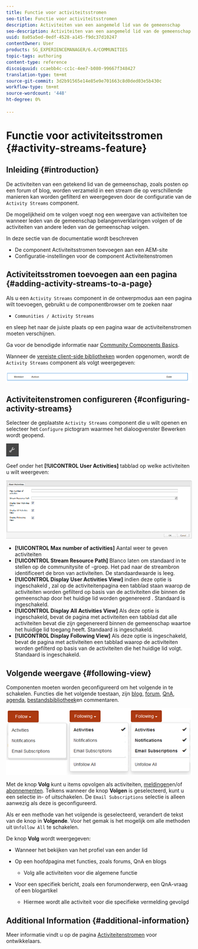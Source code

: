 ```yaml
---
title: Functie voor activiteitsstromen
seo-title: Functie voor activiteitsstromen
description: Activiteiten van een aangemeld lid van de gemeenschap
seo-description: Activiteiten van een aangemeld lid van de gemeenschap
uuid: 8a05a5ed-0edf-4528-a145-f9dc37d10247
contentOwner: User
products: SG_EXPERIENCEMANAGER/6.4/COMMUNITIES
topic-tags: authoring
content-type: reference
discoiquuid: ccaebb4c-cc1c-4ee7-b080-99667f348427
translation-type: tm+mt
source-git-commit: 3d2b91565e14e85e9e701663c8d0ded03e5b430c
workflow-type: tm+mt
source-wordcount: '448'
ht-degree: 0%

---
```



# Functie voor activiteitsstromen {#activity-streams-feature}

## Inleiding {#introduction}

De activiteiten van een getekend lid van de gemeenschap, zoals posten op een forum of blog, worden verzameld in een stream die op verschillende manieren kan worden gefilterd en weergegeven door de configuratie van de `Activity Streams` component.

De mogelijkheid om te volgen voegt nog een weergave van activiteiten toe wanneer leden van de gemeenschap belangenverklaringen volgen of de activiteiten van andere leden van de gemeenschap volgen.

In deze sectie van de documentatie wordt beschreven

* De component Activiteitsstromen toevoegen aan een AEM-site
* Configuratie-instellingen voor de component Activiteitenstromen

## Activiteitsstromen toevoegen aan een pagina {#adding-activity-streams-to-a-page}

Als u een `Activity Streams` component in de ontwerpmodus aan een pagina wilt toevoegen, gebruikt u de componentbrowser om te zoeken naar

* `Communities / Activity Streams`

en sleep het naar de juiste plaats op een pagina waar de activiteitenstromen moeten verschijnen.

Ga voor de benodigde informatie naar [Community Components Basics](basics.md).

Wanneer de [vereiste client-side bibliotheken](essentials-activities.md#essentials-for-client-side) worden opgenomen, wordt de `Activity Streams` component als volgt weergegeven:

![chlimage_1-195](assets/chlimage_1-195.png)

## Activiteitenstromen configureren {#configuring-activity-streams}

Selecteer de geplaatste `Activity Streams` component die u wilt openen en selecteer het `Configure` pictogram waarmee het dialoogvenster Bewerken wordt geopend.

![chlimage_1-196](assets/chlimage_1-196.png)

Geef onder het **[!UICONTROL User Activities]** tabblad op welke activiteiten u wilt weergeven:

![chlimage_1-197](assets/chlimage_1-197.png)

* **[!UICONTROL Max number of activities]**
Aantal weer te geven activiteiten
* **[!UICONTROL Stream Resource Path]**
Blanco laten om standaard in te stellen op de communitysite of -groep. Het pad naar de streambron identificeert de bron van activiteiten. De standaardwaarde is leeg.
* **[!UICONTROL Display User Activities View]**
indien deze optie is ingeschakeld , zal op de activiteitenpagina een tabblad staan waarop de activiteiten worden gefilterd op basis van de activiteiten die binnen de gemeenschap door het huidige lid worden gegenereerd . Standaard is ingeschakeld.
* **[!UICONTROL Display All Activities View]**
Als deze optie is ingeschakeld, bevat de pagina met activiteiten een tabblad dat alle activiteiten bevat die zijn gegenereerd binnen de gemeenschap waartoe het huidige lid toegang heeft. Standaard is ingeschakeld.
* **[!UICONTROL Display Following View]**
Als deze optie is ingeschakeld, bevat de pagina met activiteiten een tabblad waarop de activiteiten worden gefilterd op basis van de activiteiten die het huidige lid volgt. Standaard is ingeschakeld.

## Volgende weergave {#following-view}

Componenten moeten worden geconfigureerd om het volgende in te schakelen. Functies die het volgende toestaan, zijn [blog](blog-feature.md), [forum](forum.md), [QnA](working-with-qna.md), [agenda](calendar.md), [bestandsbibliotheek](file-library.md)[](comments.md)en commentaren.

![chlimage_1-198](assets/chlimage_1-198.png)

Met de knop **Volg** kunt u items opvolgen als activiteiten, [meldingen](notifications.md)en/of [abonnementen](subscriptions.md). Telkens wanneer de knop **Volgen** is geselecteerd, kunt u een selectie in- of uitschakelen. De `Email Subscriptions` selectie is alleen aanwezig als deze is geconfigureerd.

Als er een methode van het volgende is geselecteerd, verandert de tekst van de knop in **Volgende**. Voor het gemak is het mogelijk om alle methoden uit `Unfollow All` te schakelen.

De knop **Volg** wordt weergegeven:

* Wanneer het bekijken van het profiel van een ander lid
* Op een hoofdpagina met functies, zoals forums, QnA en blogs
   * Volg alle activiteiten voor die algemene functie

* Voor een specifiek bericht, zoals een forumonderwerp, een QnA-vraag of een blogartikel
   * Hiermee wordt alle activiteit voor die specifieke vermelding gevolgd

## Additional Information {#additional-information}

Meer informatie vindt u op de pagina [Activiteitenstromen](essentials-activities.md) voor ontwikkelaars.
